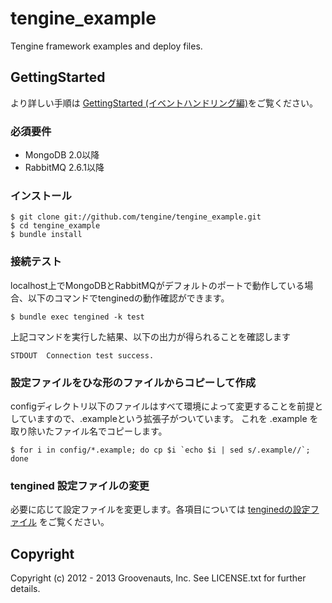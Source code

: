 # tengine_example

Tengine framework examples and deploy files.

## GettingStarted

より詳しい手順は [GettingStarted (イベントハンドリング編)](http://tengine.github.com/getting_started.html)をご覧ください。

### 必須要件

* MongoDB 2.0以降
* RabbitMQ 2.6.1以降

### インストール

    $ git clone git://github.com/tengine/tengine_example.git
    $ cd tengine_example
    $ bundle install

### 接続テスト

localhost上でMongoDBとRabbitMQがデフォルトのポートで動作している場合、以下のコマンドでtenginedの動作確認ができます。

    $ bundle exec tengined -k test
    
上記コマンドを実行した結果、以下の出力が得られることを確認します

    STDOUT  Connection test success.


### 設定ファイルをひな形のファイルからコピーして作成

configディレクトリ以下のファイルはすべて環境によって変更することを前提としていますので、.exampleという拡張子がついています。
これを .example を取り除いたファイル名でコピーします。

    $ for i in config/*.example; do cp $i `echo $i | sed s/.example//`; done

###  tengined 設定ファイルの変更

必要に応じて設定ファイルを変更します。各項目については [tenginedの設定ファイル](http://tengine.github.com/tengined_config.html) をご覧ください。


## Copyright

Copyright (c) 2012 - 2013 Groovenauts, Inc.  See LICENSE.txt for further details.
